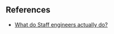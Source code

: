 ## References

- [What do Staff engineers actually do?](https://staffeng.com/guides/what-do-staff-engineers-actually-do)
